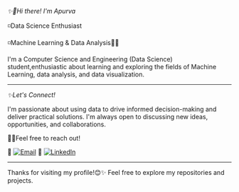 *✨👋Hi there! I'm Apurva*

◽️Data Science Enthusiast

◽️Machine Learning & Data Analysis🤖📶


I'm a Computer Science and Engineering (Data Science) student,enthusiastic about learning and exploring the fields of Machine Learning, data analysis, and data visualization.

---

*✨Let's Connect!*

I'm passionate about using data to drive informed decision-making and deliver practical solutions. I'm always open to discussing new ideas, opportunities, and collaborations. 

🚀💌Feel free to reach out!

🔸 [![Email](https://img.shields.io/badge/Email-FF6F00?logo=gmail&style=flat-square&logoColor=white)](mailto:your.bireapurva@gmail.com)
🔹 [![LinkedIn](https://img.shields.io/badge/LinkedIn-blue?logo=linkedin&style=flat-square)](https://www.linkedin.com/in/apurvabire19)

---
Thanks for visiting my profile!😊✨
Feel free to explore my repositories and projects.


